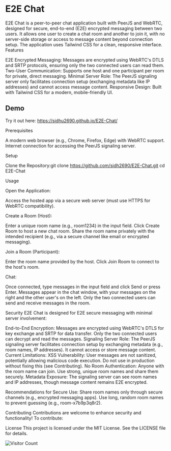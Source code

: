 # E2E Chat
E2E Chat is a peer-to-peer chat application built with PeerJS and WebRTC, designed for secure, end-to-end (E2E) encrypted messaging between two users. It allows one user to create a chat room and another to join it, with no server-side storage or access to message content beyond connection setup. The application uses Tailwind CSS for a clean, responsive interface.
Features

E2E Encrypted Messaging: Messages are encrypted using WebRTC's DTLS and SRTP protocols, ensuring only the two connected users can read them.
Two-User Communication: Supports one host and one participant per room for private, direct messaging.
Minimal Server Role: The PeerJS signaling server only facilitates connection setup (exchanging metadata like IP addresses) and cannot access message content.
Responsive Design: Built with Tailwind CSS for a modern, mobile-friendly UI.

## Demo
Try it out here:
https://sidhu2690.github.io/E2E-Chat/


Prerequisites

A modern web browser (e.g., Chrome, Firefox, Edge) with WebRTC support.
Internet connection for accessing the PeerJS signaling server.

Setup

Clone the Repository:git clone https://github.com/sidh2690/E2E-Chat.git
cd E2E-Chat



Usage

Open the Application:

Access the hosted app via a secure web server (must use HTTPS for WebRTC compatibility).


Create a Room (Host):

Enter a unique room name (e.g., room1234) in the input field.
Click Create Room to host a new chat room.
Share the room name privately with the intended recipient (e.g., via a secure channel like email or encrypted messaging).


Join a Room (Participant):

Enter the room name provided by the host.
Click Join Room to connect to the host's room.


Chat:

Once connected, type messages in the input field and click Send or press Enter.
Messages appear in the chat window, with your messages on the right and the other user's on the left.
Only the two connected users can send and receive messages in the room.



Security
E2E Chat is designed for E2E secure messaging with minimal server involvement:

End-to-End Encryption: Messages are encrypted using WebRTC's DTLS for key exchange and SRTP for data transfer. Only the two connected users can decrypt and read the messages.
Signaling Server Role: The PeerJS signaling server facilitates connection setup by exchanging metadata (e.g., room names, IP addresses). It cannot access or store message content.
Current Limitations:
XSS Vulnerability: User messages are not sanitized, potentially allowing malicious code execution. Do not use in production without fixing this (see Contributing).
No Room Authentication: Anyone with the room name can join. Use strong, unique room names and share them securely.
Metadata Exposure: The signaling server can see room names and IP addresses, though message content remains E2E encrypted.


Recommendations for Secure Use:
Share room names only through secure channels (e.g., encrypted messaging apps).
Use long, random room names to prevent guessing (e.g., room-x7b9p3q8r2).



Contributing
Contributions are welcome to enhance security and functionality! To contribute:


License
This project is licensed under the MIT License. See the LICENSE file for details.

![Visitor Count](https://api.countapi.xyz/hit/sidhu2690-E2E-Chat/visits?style=flat-square)

